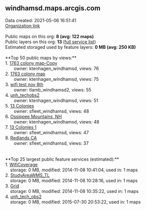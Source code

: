 <h2>windhamsd.maps.arcgis.com</h2> Data created: 2021-05-06 16:51:41 <br /><a target='new' href='https://windhamsd.maps.arcgis.com'>Organization link</a><br /><br />Public maps on this org: <b>8 (avg: 122 maps)</b><br />Public layers on this org: <b>13 </b>(<a target='new' href='https://services.arcgis.com/xUQQJ0o7NRw6pCJL/ArcGIS/rest/services'>full service list</a>)<br />Estimated storaged used by feature layers: <b>0 MB (avg: 250 KB)</b><br /><br />**Top 50 public maps by views:**<br />  1. <a target='new' href='https://www.arcgis.com/home/item.html?id=4774571be27b41b5b78a5a506a0bbe73'>1763 colony map-Copy</a> <br />  &nbsp;&nbsp;&nbsp;&nbsp; &nbsp;&nbsp;owner: ktenhagen_windhamsd, views: 76<br />  2. <a target='new' href='https://www.arcgis.com/home/item.html?id=9dc2ee6fd6914316b8b51de92eb82364'>1763 colony map</a> <br />  &nbsp;&nbsp;&nbsp;&nbsp; &nbsp;&nbsp;owner: ktenhagen_windhamsd, views: 75<br />  3. <a target='new' href='https://www.arcgis.com/home/item.html?id=fcb93c119b6f46a09a7eb52905b2a2c9'>wifi test nov 8th</a> <br />  &nbsp;&nbsp;&nbsp;&nbsp; &nbsp;&nbsp;owner: tlamb_windhamsd2, views: 55<br />  4. <a target='new' href='https://www.arcgis.com/home/item.html?id=5febdb8cd79749b68defc9116be9d8b2'>unh_techobs2</a> <br />  &nbsp;&nbsp;&nbsp;&nbsp; &nbsp;&nbsp;owner: ktenhagen_windhamsd, views: 51<br />  5. <a target='new' href='https://www.arcgis.com/home/item.html?id=733f5c7a3b7149b083e46057cd348257'>13 Colonies</a> <br />  &nbsp;&nbsp;&nbsp;&nbsp; &nbsp;&nbsp;owner: sfleet_windhamsd, views: 48<br />  6. <a target='new' href='https://www.arcgis.com/home/item.html?id=36673221bfc44fd8aa6ded52488e4bbb'>Ossippee Mountains, NH</a> <br />  &nbsp;&nbsp;&nbsp;&nbsp; &nbsp;&nbsp;owner: ktenhagen_windhamsd, views: 48<br />  7. <a target='new' href='https://www.arcgis.com/home/item.html?id=caed2d56f5fb4be7994fcfcd1d2764f5'>13 Colonies 1</a> <br />  &nbsp;&nbsp;&nbsp;&nbsp; &nbsp;&nbsp;owner: sfleet_windhamsd, views: 47<br />  8. <a target='new' href='https://www.arcgis.com/home/item.html?id=242dbb87c84b413d87511d66e3749414'>Redlands CA</a> <br />  &nbsp;&nbsp;&nbsp;&nbsp; &nbsp;&nbsp;owner: sfleet_windhamsd, views: 37<br /><br /><br />**Top 25 largest public feature services (estimated):**<br /> 1. <a target='new' href='https://www.arcgis.com/home/item.html?id=7fd9f0cb21bb44ee87316223bace02d2'>WifiCoverage</a><br /> &nbsp;&nbsp;&nbsp;&nbsp;storage: 0 MB, modified: 2014-11-08 10:41:04,  used in: 1 maps<br /> 2. <a target='new' href='https://www.arcgis.com/home/item.html?id=c4f4bfe6011744cfaf677daa2c82b77c'>StudyAreaWMS_TL</a><br /> &nbsp;&nbsp;&nbsp;&nbsp;storage: 0 MB, modified: 2014-11-08 10:28:16,  used in: 1 maps<br /> 3. <a target='new' href='https://www.arcgis.com/home/item.html?id=7ce879ac5bdb401ba71ecfaa88a208c6'>Grid</a><br /> &nbsp;&nbsp;&nbsp;&nbsp;storage: 0 MB, modified: 2014-11-08 10:35:22,  used in: 1 maps<br /> 4. <a target='new' href='https://www.arcgis.com/home/item.html?id=264751dcb78c4c8da5dde3d58c999c10'>unh_tech_obs2</a><br /> &nbsp;&nbsp;&nbsp;&nbsp;storage: 0 MB, modified: 2015-07-30 20:53:22,  used in: 1 maps<br />